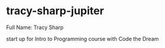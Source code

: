 # tracy-sharp-jupiter

Full Name: Tracy Sharp

start up for Intro to Programming course with Code the Dream
